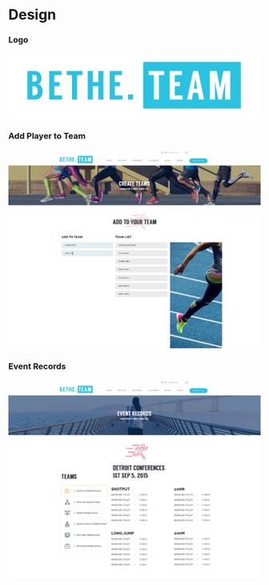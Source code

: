 # Design

### Logo
![BeThe.Team Logo](bethe.team_transparent.png)

### Add Player to Team
![Add Player](images/add_services_two.jpg)


### Event Records
![Event Records](images/events_services_two.jpg)
